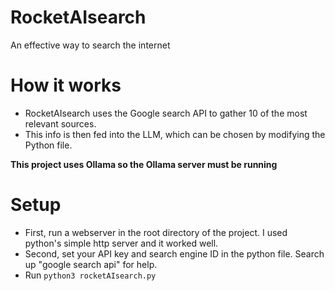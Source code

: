 # RocketAIsearch
An effective way to search the internet
# How it works
* RocketAIsearch uses the Google search API to gather 10 of the most relevant sources.
* This info is then fed into the LLM, which can be chosen by modifying the Python file.

__This project uses Ollama so the Ollama server must be running__
# Setup
* First, run a webserver in the root directory of the project. I used python's simple http server and it worked well.
* Second, set your API key and search engine ID in the python file. Search up "google search api" for help.
* Run `python3 rocketAIsearch.py`
